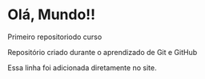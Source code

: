 # Olá,  Mundo!!
 Primeiro repositoriodo curso 

 Repositório criado durante o aprendizado de Git e GitHub

 Essa linha foi adicionada diretamente no site.
